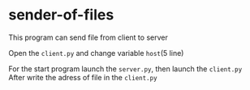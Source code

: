 # sender-of-files
This program can send file from client to server

Open the `client.py` and change variable `host`(5 line)  

For the start program launch the `server.py`, then launch the `client.py`  
After write the adress of file in the `client.py`
